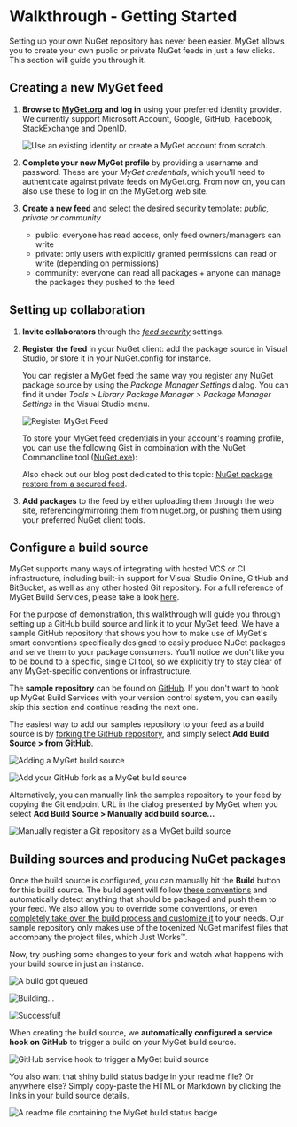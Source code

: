 ﻿# Walkthrough - Getting Started

Setting up your own NuGet repository has never been easier. MyGet allows you to create your own public or private NuGet feeds in just a few clicks. This section will guide you through it.

## Creating a new MyGet feed

1. **Browse to [MyGet.org][1] and log in** using your preferred identity provider. We currently support Microsoft Account, Google, GitHub, Facebook, StackExchange and OpenID.

	![Use an existing identity or create a MyGet account from scratch.](Images/authenticate.png)

2. **Complete your new MyGet profile** by providing a username and password. These are your *MyGet credentials*, which you'll need to authenticate against private feeds on MyGet.org. From now on, you can also use these to log in on the MyGet.org web site.

3. **Create a new feed** and select the desired security template: *public, private or community*

	* public: everyone has read access, only feed owners/managers can write
	* private: only users with explicitly granted permissions can read or write (depending on permissions)
	* community: everyone can read all packages + anyone can manage the packages they pushed to the feed

## Setting up collaboration

1. **Invite collaborators** through the *[feed security][2]* settings.

2. **Register the feed** in your NuGet client: add the package source in Visual Studio, or store it in your NuGet.config for instance.

	You can register a MyGet feed the same way you register any NuGet package source by using the _Package Manager Settings_ dialog.
	You can find it under _Tools > Library Package Manager > Package Manager Settings_ in the Visual Studio menu.

	![Register MyGet Feed](Images/faq_register_myget_feed.png)

	To store your MyGet feed credentials in your account's roaming profile, you can use the following Gist in combination with the NuGet Commandline tool (<a href="https://nuget.org/nuget.exe" title="Click here to download the NuGet commandline tool">NuGet.exe</a>):

	<script src="https://gist.github.com/xavierdecoster/3205826.js"></script>

	Also check out our blog post dedicated to this topic: <a href="http://blog.myget.org/post/2012/12/12/NuGet-package-restore-from-a-secured-feed.aspx" target="_blank">NuGet package restore from a secured feed</a>.

3. **Add packages** to the feed by either uploading them through the web site, referencing/mirroring them from nuget.org, or pushing them using your preferred NuGet client tools.

## Configure a build source

MyGet supports many ways of integrating with hosted VCS or CI infrastructure, including built-in support for Visual Studio Online, GitHub and BitBucket, as well as any other hosted Git repository. For a full reference of MyGet Build Services, please take a look [here][3].

For the purpose of demonstration, this walkthrough will guide you through setting up a GitHub build source and link it to your MyGet feed. We have a sample GitHub repository that shows you how to make use of MyGet's smart conventions specifically designed to easily produce NuGet packages and serve them to your package consumers.
You'll notice we don't like you to be bound to a specific, single CI tool, so we explicitly try to stay clear of any MyGet-specific conventions or infrastructure.

The **sample repository** can be found on [GitHub][4].
If you don't want to hook up MyGet Build Services with your version control system, you can easily skip this section and continue reading the next one.

The easiest way to add our samples repository to your feed as a build source is by [forking the GitHub repository][5], and simply select **Add Build Source > from GitHub**.

![Adding a MyGet build source](Images/build-svc-add.png)

![Add your GitHub fork as a MyGet build source](Images/build-svc-addFromGitHub.png)

Alternatively, you can manually link the samples repository to your feed by copying the Git endpoint URL in the dialog presented by MyGet when you select **Add Build Source > Manually add build source...**

![Manually register a Git repository as a MyGet build source](Images/build-svc-addManually.png)

## Building sources and producing NuGet packages

Once the build source is configured, you can manually hit the **Build** button for this build source. The build agent will follow [these conventions][6] and automatically detect anything that should be packaged and push them to your feed. We also allow you to override some conventions, or even [completely take over the build process and customize it][7] to your needs.
Our sample repository only makes use of the tokenized NuGet manifest files that accompany the project files, which Just Works&trade;.

Now, try pushing some changes to your fork and watch what happens with your build source in just an instance. 

![A build got queued](Images/build-queued.png)

![Building...](Images/build-building.png)

![Successful!](Images/build-success.png)

When creating the build source, we **automatically configured a service hook on GitHub** to trigger a build on your MyGet build source.

![GitHub service hook to trigger a MyGet build source](Images/mygetdocs-github-deployhook.png)

You also want that shiny build status badge in your readme file? Or anywhere else? Simply copy-paste the HTML or Markdown by clicking the links in your build source details.

![A readme file containing the MyGet build status badge](Images/build-badge.png)

[1]: http://www.myget.org
[2]: http://docs.myget.org/docs/reference/feed-security
[3]: http://docs.myget.org/docs/reference/build-services
[4]: https://github.com/myget/MyGetDocs-Samples
[5]: https://github.com/myget/MyGetDocs-Samples/fork
[6]: http://docs.myget.org/docs/reference/build-services#The_Build_Process
[7]: http://docs.myget.org/docs/reference/custom-build-scripts
